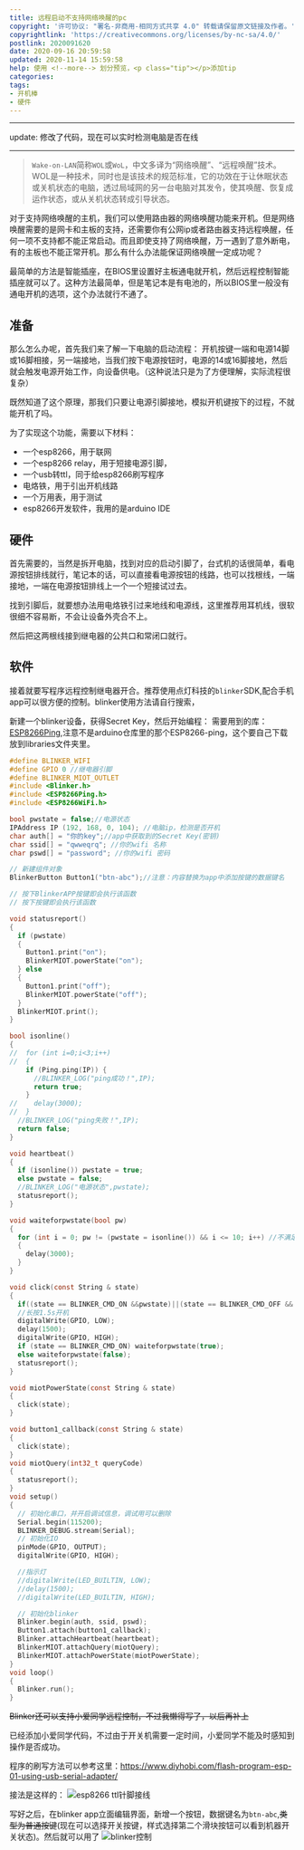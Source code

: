 ```yaml
---
title: 远程启动不支持网络唤醒的pc
copyright: '许可协议: "署名-非商用-相同方式共享 4.0" 转载请保留原文链接及作者。'
copyrightlink: 'https://creativecommons.org/licenses/by-nc-sa/4.0/'
postlink: 2020091620
date: 2020-09-16 20:59:58
updated: 2020-11-14 15:59:58
help: 使用 <!--more--> 划分预览，<p class="tip"></p>添加tip
categories:
tags:
- 开机棒
- 硬件
---
```


---

update: 修改了代码，现在可以实时检测电脑是否在线

---

> `Wake-on-LAN`简称`WOL`或`WoL`，中文多译为“网络唤醒”、“远程唤醒”技术。WOL是一种技术，同时也是该技术的规范标准，它的功效在于让休眠状态或关机状态的电脑，透过局域网的另一台电脑对其发令，使其唤醒、恢复成运作状态，或从关机状态转成引导状态。

对于支持网络唤醒的主机，我们可以使用路由器的网络唤醒功能来开机。但是网络唤醒需要的是网卡和主板的支持，还需要你有公网ip或者路由器支持远程唤醒，任何一项不支持都不能正常启动。而且即使支持了网络唤醒，万一遇到了意外断电，有的主板也不能正常开机。<!--more-->那么有什么办法能保证网络唤醒一定成功呢？

最简单的方法是智能插座，在BIOS里设置好主板通电就开机，然后远程控制智能插座就可以了。这种方法最简单，但是笔记本是有电池的，所以BIOS里一般没有通电开机的选项，这个办法就行不通了。

## 准备

那么怎么办呢，首先我们来了解一下电脑的启动流程：
开机按键一端和电源14脚或16脚相接，另一端接地，当我们按下电源按钮时，电源的14或16脚接地，然后就会触发电源开始工作，向设备供电。（这种说法只是为了方便理解，实际流程很复杂）

既然知道了这个原理，那我们只要让电源引脚接地，模拟开机键按下的过程，不就能开机了吗。

为了实现这个功能，需要以下材料：

- 一个esp8266，用于联网
- 一个esp8266 relay，用于短接电源引脚，
- 一个usb转ttl，同于给esp8266刷写程序
- 电烙铁，用于引出开机线路
- 一个万用表，用于测试
- esp8266开发软件，我用的是arduino IDE

## 硬件

首先需要的，当然是拆开电脑，找到对应的启动引脚了，台式机的话很简单，看电源按钮排线就行，笔记本的话，可以直接看电源按钮的线路，也可以找根线，一端接地，一端在电源按钮排线上一个一个短接试过去。

找到引脚后，就要想办法用电烙铁引过来地线和电源线，这里推荐用耳机线，很软很细不容易断，不会让设备外壳合不上。

然后把这两根线接到继电器的公共口和常闭口就行。

## 软件

接着就要写程序远程控制继电器开合。推荐使用点灯科技的`blinker`SDK,配合手机app可以很方便的控制。blinker使用方法请自行搜索，

新建一个blinker设备，获得Secret Key，然后开始编程：
需要用到的库：[ESP8266Ping](https://github.com/dancol90/ESP8266Ping),注意不是arduino仓库里的那个ESP8266-ping，这个要自己下载放到libraries文件夹里。

``` c
#define BLINKER_WIFI
#define GPIO 0 //继电器引脚
#define BLINKER_MIOT_OUTLET
#include <Blinker.h>
#include <ESP8266Ping.h>
#include <ESP8266WiFi.h>

bool pwstate = false;//电源状态
IPAddress IP (192, 168, 0, 104); //电脑ip，检测是否开机
char auth[] = "你的key";//app中获取到的Secret Key(密钥)
char ssid[] = "qwweqrq"; //你的wifi 名称
char pswd[] = "password"; //你的wifi 密码

// 新建组件对象
BlinkerButton Button1("btn-abc");//注意：内容替换为app中添加按键的数据键名

// 按下BlinkerAPP按键即会执行该函数
// 按下按键即会执行该函数

void statusreport()
{
  if (pwstate)
  {
    Button1.print("on");
    BlinkerMIOT.powerState("on");
  } else
  {
    Button1.print("off");
    BlinkerMIOT.powerState("off");
  }
  BlinkerMIOT.print();
}

bool isonline()
{
//  for (int i=0;i<3;i++)
//  {
    if (Ping.ping(IP)) {
      //BLINKER_LOG("ping成功！",IP);
      return true;
    }
//    delay(3000);
//  }
  //BLINKER_LOG("ping失败！",IP);
  return false;
}

void heartbeat()
{
  if (isonline()) pwstate = true;
  else pwstate = false;
  //BLINKER_LOG("电源状态",pwstate);
  statusreport();
}

void waiteforpwstate(bool pw)
{
  for (int i = 0; pw != (pwstate = isonline()) && i <= 10; i++) //不满足条件就持续ping，直到30次
  {
    delay(3000);
  }
}

void click(const String & state)
{
  if((state == BLINKER_CMD_ON &&pwstate)||(state == BLINKER_CMD_OFF && !pwstate)) return; //状态不变的话就不要按下按钮
  //长按1.5s开机
  digitalWrite(GPIO, LOW);
  delay(1500);
  digitalWrite(GPIO, HIGH);
  if (state == BLINKER_CMD_ON) waiteforpwstate(true);
  else waiteforpwstate(false);
  statusreport();
}

void miotPowerState(const String & state)
{
  click(state);
}

void button1_callback(const String & state)
{
  click(state);
}
void miotQuery(int32_t queryCode)
{
  statusreport();
}
void setup()
{
  // 初始化串口，并开启调试信息，调试用可以删除
  Serial.begin(115200);
  BLINKER_DEBUG.stream(Serial);
  // 初始化IO
  pinMode(GPIO, OUTPUT);
  digitalWrite(GPIO, HIGH);

  //指示灯
  //digitalWrite(LED_BUILTIN, LOW);
  //delay(1500);
  //digitalWrite(LED_BUILTIN, HIGH);

  // 初始化blinker
  Blinker.begin(auth, ssid, pswd);
  Button1.attach(button1_callback);
  Blinker.attachHeartbeat(heartbeat);
  BlinkerMIOT.attachQuery(miotQuery);
  BlinkerMIOT.attachPowerState(miotPowerState);
}
void loop()
{
  Blinker.run();
}
```

<p class="tip"><del>Blinker还可以支持小爱同学远程控制，不过我懒得写了，以后再补上</del></p>
已经添加小爱同学代码，不过由于开关机需要一定时间，小爱同学不能及时感知到操作是否成功。

程序的刷写方法可以参考这里：<https://www.diyhobi.com/flash-program-esp-01-using-usb-serial-adapter/>

接法是这样的：
![esp8266 ttl针脚接线](https://coolrc-blog.oss-cn-shenzhen.aliyuncs.com/superbed/2020/09/16/5f6214d9160a154a67895e9a.jpg)

写好之后，在blinker app立面编辑界面，新增一个按钮，数据键名为`btn-abc`,~~类型为普通按键~~(现在可以选择开关按键，样式选择第二个滑块按钮可以看到机器开关状态)。然后就可以用了
![blinker控制](https://coolrc-blog.oss-cn-shenzhen.aliyuncs.com/superbed/2020/09/16/5f621601160a154a6789ce67.jpg)

